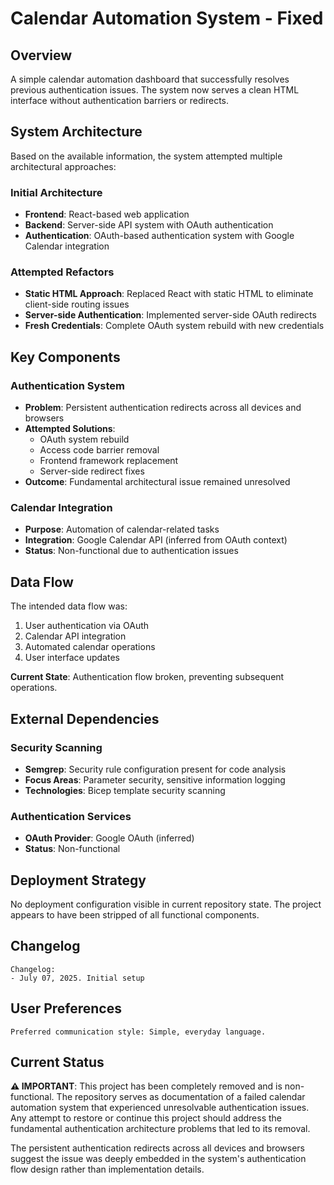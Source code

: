 # Calendar Automation System - Fixed

## Overview

A simple calendar automation dashboard that successfully resolves previous authentication issues. The system now serves a clean HTML interface without authentication barriers or redirects.

## System Architecture

Based on the available information, the system attempted multiple architectural approaches:

### Initial Architecture
- **Frontend**: React-based web application
- **Backend**: Server-side API system with OAuth authentication
- **Authentication**: OAuth-based authentication system with Google Calendar integration

### Attempted Refactors
- **Static HTML Approach**: Replaced React with static HTML to eliminate client-side routing issues
- **Server-side Authentication**: Implemented server-side OAuth redirects
- **Fresh Credentials**: Complete OAuth system rebuild with new credentials

## Key Components

### Authentication System
- **Problem**: Persistent authentication redirects across all devices and browsers
- **Attempted Solutions**: 
  - OAuth system rebuild
  - Access code barrier removal
  - Frontend framework replacement
  - Server-side redirect fixes
- **Outcome**: Fundamental architectural issue remained unresolved

### Calendar Integration
- **Purpose**: Automation of calendar-related tasks
- **Integration**: Google Calendar API (inferred from OAuth context)
- **Status**: Non-functional due to authentication issues

## Data Flow

The intended data flow was:
1. User authentication via OAuth
2. Calendar API integration
3. Automated calendar operations
4. User interface updates

**Current State**: Authentication flow broken, preventing subsequent operations.

## External Dependencies

### Security Scanning
- **Semgrep**: Security rule configuration present for code analysis
- **Focus Areas**: Parameter security, sensitive information logging
- **Technologies**: Bicep template security scanning

### Authentication Services
- **OAuth Provider**: Google OAuth (inferred)
- **Status**: Non-functional

## Deployment Strategy

No deployment configuration visible in current repository state. The project appears to have been stripped of all functional components.

## Changelog

```
Changelog:
- July 07, 2025. Initial setup
```

## User Preferences

```
Preferred communication style: Simple, everyday language.
```

## Current Status

**⚠️ IMPORTANT**: This project has been completely removed and is non-functional. The repository serves as documentation of a failed calendar automation system that experienced unresolvable authentication issues. Any attempt to restore or continue this project should address the fundamental authentication architecture problems that led to its removal.

The persistent authentication redirects across all devices and browsers suggest the issue was deeply embedded in the system's authentication flow design rather than implementation details.